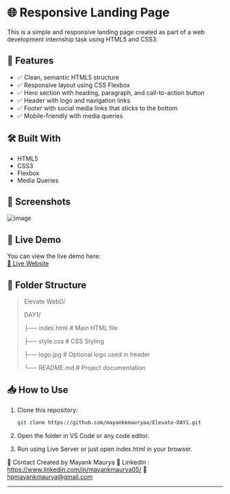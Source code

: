 # 🌐 Responsive Landing Page

This is a simple and responsive landing page created as part of a web development internship task using HTML5 and CSS3.

## 📌 Features

- ✅ Clean, semantic HTML5 structure
- ✅ Responsive layout using CSS Flexbox
- ✅ Hero section with heading, paragraph, and call-to-action button
- ✅ Header with logo and navigation links
- ✅ Footer with social media links that sticks to the bottom
- ✅ Mobile-friendly with media queries

## 🛠️ Built With

- HTML5
- CSS3
- Flexbox
- Media Queries

## 📸 Screenshots

![image](https://github.com/user-attachments/assets/6856d9e4-2113-428d-b85e-75e34a58ceee)

## 🚀 Live Demo

You can view the live demo here:  
[🔗 Live Website](https://mayankkmauryaa.github.io/DAY1)

## 📂 Folder Structure

>Elevate WebD/
>
>DAY1/
>
>  ├── index.html # Main HTML file
>
>  ├── style.css # CSS Styling
>
>  ├── logo.jpg # Optional logo used in header
>
>  └── README.md # Project documentation


## 📥 How to Use

1. Clone this repository:
   ```bash
   git clone https://github.com/mayankkmauryaa/Elevate-DAY1.git

2. Open the folder in VS Code or any code editor.

3. Run using Live Server or just open index.html in your browser.

📧 Contact
Created by Mayank Maurya
🔗 LinkedIn : https://www.linkedin.com/in/mayankmaurya05/
📧 hpmayankmaurya@gmail.com


---
